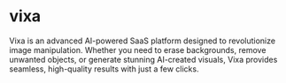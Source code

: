 # vixa
Vixa is an advanced AI-powered SaaS platform designed to revolutionize image manipulation. Whether you need to erase backgrounds, remove unwanted objects, or generate stunning AI-created visuals, Vixa provides seamless, high-quality results with just a few clicks.
